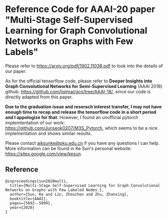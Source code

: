 # Reference Code for AAAI-20 paper "Multi-Stage Self-Supervised Learning for Graph Convolutional Networks on Graphs with Few Labels"

Please refer to https://arxiv.org/pdf/1902.11038.pdf to look into the details of our paper.

As for the official tensorflow code, please refer to **Deeper Insights into Graph Convolutional Networks for Semi-Supervised Learning** (AAAI 2018) github: https://github.com/liqimai/gcn/tree/AAAI-18/, since our code is directly adapted from this paper. 

**Due to the graduation issue and reserach interest transfer, I may not have enough time to recap and release the tensorflow code in a short period and I appologize for that**. However, I found an unofficial pytorch implemtentation of our work: https://github.com/Junseok0207/M3S_Pytorch, which seems to be a nice implementation and shows similar results.

Please contact ajksunke@pku.edu.cn if you have any questions I can help. More information can be found in Ke Sun's personal website: https://sites.google.com/view/kesun.

## Reference
```
@inproceedings{sun2020multi,
  title={Multi-Stage Self-Supervised Learning for Graph Convolutional Networks on Graphs with Few Labeled Nodes.},
  author={Sun, Ke and Lin, Zhouchen and Zhu, Zhanxing},
  booktitle={AAAI},
  pages={5892--5899},
  year={2020}
}
```

